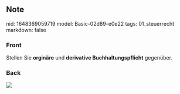 ## Note
nid: 1648369059719
model: Basic-02d89-e0e22
tags: 01_steuerrecht
markdown: false

### Front
Stellen Sie <b>orginäre</b> und <b>derivative
Buchhaltungspflicht</b> gegenüber.

### Back
<img src="paste-4fceedc0abda17e4a804891c0206fae1843038ff.jpg">
